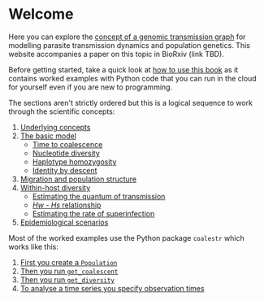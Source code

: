 # Welcome

Here you can explore the [concept of a genomic transmission graph](underlying-concepts.md) for modelling parasite transmission dynamics and population genetics.  This website accompanies a paper on this topic in BioRxiv (link TBD).

Before getting started, take a quick look at [how to use this book](how-to-use-this-book.md) as it contains worked examples with Python code that you can run in the cloud for yourself even if you are new to programming.

The sections aren't strictly ordered but this is a logical sequence to work through the scientific concepts:

1. [Underlying concepts](underlying-concepts.md)
1. [The basic model](basic-model.md)
   * [Time to coalescence](coalescence-time-basic.ipynb)
   * [Nucleotide diversity](nucleotide-diversity.ipynb)
   * [Haplotype homozygosity](haplotype-homozygosity.ipynb)
   * [Identity by descent](ibd.ipynb)
1. [Migration and population structure](migration-simple.ipynb)
1. [Within-host diversity](within-host.ipynb)
   * [Estimating the quantum of transmission](within-host-pi.ipynb)
   * [*Hw - Hs* relationship](hw-hs.ipynb)
   * [Estimating the rate of superinfection](fws-compare-methods.ipynb)
1. [Epidemiological scenarios](epidemiological-scenarios.md)

Most of the worked examples use the Python package `coalestr` which works like this:

1. [First you create a `Population`](create-population.ipynb)
1. [Then you run `get_coalescent`](get-coalescent.ipynb)
1. [Then you run `get_diversity`](get-diversity.ipynb)
1. [To analyse a time series you specify observation times](time-series.ipynb)
